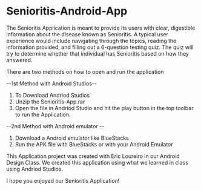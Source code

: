 # Senioritis-Android-App

The Senioritis Application is meant to provide its users with clear, digestible information about the disease known as Senioritis.
A typical user experience would include navigating through the topics, reading the information provided, and filling out a 6-question testing quiz. The quiz will try to determine whether that individual has Senioritis based on how they answered.

There are two methods on how to open and run the application

--1st Method with Android Studios--
1) To Download Andriod Studios
2) Unzip the Senioritis-App.rar
3) Open the file in Andriod Studio and hit the play button in the top toolbar to run the Application.

--2nd Method with Android emulator --
1) Download a Android emulator like BlueStacks
2) Run the APK file with BlueStacks or with your Android Emulator

This Application project was created with Eric Loureiro in our Android Design Class. We created this application using what we learned in class using Andriod Studios. 

I hope you enjoyed our Senioritis Application!
